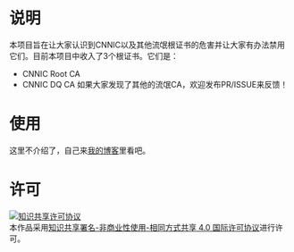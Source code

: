 # 说明
本项目旨在让大家认识到CNNIC以及其他流氓根证书的危害并让大家有办法禁用它们。目前本项目中收入了3个根证书。它们是：
+ CNNIC Root CA
+ CNNIC DQ CA
如果大家发现了其他的流氓CA，欢迎发布PR/ISSUE来反馈！

# 使用
这里不介绍了，自己来[我的博客](https://aluoblog.wordpress.com/2018/01/20/how-to-distrust-cnnic-ca/)里看吧。

# 许可
<a rel="license" href="http://creativecommons.org/licenses/by-nc-sa/4.0/"><img alt="知识共享许可协议" style="border-width:0" src="https://i.creativecommons.org/l/by-nc-sa/4.0/88x31.png" /></a><br />本作品采用<a rel="license" href="http://creativecommons.org/licenses/by-nc-sa/4.0/">知识共享署名-非商业性使用-相同方式共享 4.0 国际许可协议</a>进行许可。
